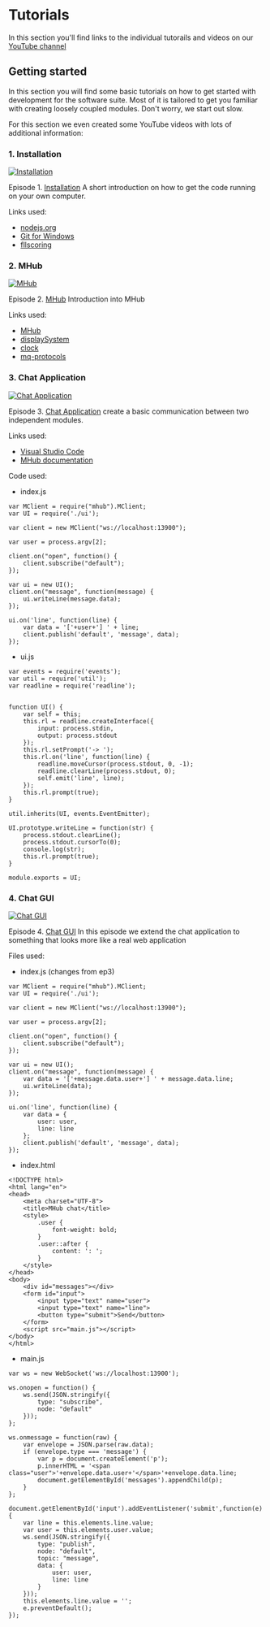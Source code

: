 # Tutorials



In this section you'll find links to the individual tutorails and videos on our [YouTube channel](https://www.youtube.com/c/flltools)

## Getting started

In this section you will find some basic tutorials on how to get started with development for the software suite.
Most of it is tailored to get you familiar with creating loosely coupled modules. Don't worry, we start out slow.

For this section we even created some YouTube videos with lots of additional information:

### 1. Installation

[![Installation](https://img.youtube.com/vi/VfzPSmkNXWI/0.jpg)](https://www.youtube.com/watch?v=VfzPSmkNXWI)

Episode 1. [Installation](https://www.youtube.com/watch?v=VfzPSmkNXWI)
A short introduction on how to get the code running on your own computer.

Links used:
* [nodejs.org](https://nodejs.org/)
* [Git for Windows](https://git-scm.com/download/win)
* [fllscoring](https://github.com/firstLegoLeague/fllscoring)


### 2. MHub

[![MHub](https://img.youtube.com/vi/TRSJUfSS_LM/0.jpg)](https://www.youtube.com/watch?v=TRSJUfSS_LM)

Episode 2. [MHub](https://www.youtube.com/watch?v=TRSJUfSS_LM)
Introduction into MHub

Links used:
* [MHub](https://npmjs.com/mhub)
* [displaySystem](https://github.com/firstLegoLeague/displaySystem)
* [clock](https://github.com/firstLegoLeague/clock)
* [mq-protocols](https://github.com/firstLegoLeague/mq-protocols)


### 3. Chat Application

[![Chat Application](https://img.youtube.com/vi/OVQxqZ4bQIM/0.jpg)](https://www.youtube.com/watch?v=OVQxqZ4bQIM)

Episode 3. [Chat Application](https://www.youtube.com/watch?v=OVQxqZ4bQIM)
create a basic communication between two independent modules.

Links used:
* [Visual Studio Code](https://code.visualstudio.com)
* [MHub documentation](https://github.com/poelstra/mhub)

Code used:
* index.js
```
var MClient = require("mhub").MClient;
var UI = require('./ui');

var client = new MClient("ws://localhost:13900");

var user = process.argv[2];

client.on("open", function() {
    client.subscribe("default");
});

var ui = new UI();
client.on("message", function(message) {
    ui.writeLine(message.data);
});

ui.on('line', function(line) {
    var data = '['+user+'] ' + line;
    client.publish('default', 'message', data);
});
```
* ui.js
```
var events = require('events');
var util = require('util');
var readline = require('readline');
 
 
function UI() {
    var self = this;
    this.rl = readline.createInterface({
        input: process.stdin,
        output: process.stdout
    });
    this.rl.setPrompt('-> ');
    this.rl.on('line', function(line) {
        readline.moveCursor(process.stdout, 0, -1);
        readline.clearLine(process.stdout, 0);
        self.emit('line', line);
    });
    this.rl.prompt(true);
}
 
util.inherits(UI, events.EventEmitter);
 
UI.prototype.writeLine = function(str) {
    process.stdout.clearLine();
    process.stdout.cursorTo(0);
    console.log(str);
    this.rl.prompt(true);
}
 
module.exports = UI;
```

### 4. Chat GUI

[![Chat GUI](https://img.youtube.com/vi/Yx1VF1vb6eA/0.jpg)](https://www.youtube.com/watch?v=Yx1VF1vb6eA)

Episode 4. [Chat GUI](https://www.youtube.com/watch?v=Yx1VF1vb6eA)
In this episode we extend the chat application to something that looks more like a real web application

Files used:
* index.js (changes from ep3)
```
var MClient = require("mhub").MClient;
var UI = require('./ui');

var client = new MClient("ws://localhost:13900");

var user = process.argv[2];

client.on("open", function() {
    client.subscribe("default");
});

var ui = new UI();
client.on("message", function(message) {
    var data = '['+message.data.user+'] ' + message.data.line;
    ui.writeLine(data);
});

ui.on('line', function(line) {
    var data = {
        user: user,
        line: line
    };
    client.publish('default', 'message', data);
});
```
* index.html
```
<!DOCTYPE html>
<html lang="en">
<head>
    <meta charset="UTF-8">
    <title>MHub chat</title>
    <style>
        .user {
            font-weight: bold;
        }
        .user::after {
            content: ': ';
        }
    </style>
</head>
<body>
    <div id="messages"></div>
    <form id="input">
        <input type="text" name="user">
        <input type="text" name="line">
        <button type="submit">Send</button>
    </form>
    <script src="main.js"></script>
</body>
</html>
```
* main.js
```
var ws = new WebSocket('ws://localhost:13900');

ws.onopen = function() {
    ws.send(JSON.stringify({
        type: "subscribe",
        node: "default"
    }));
};

ws.onmessage = function(raw) {
    var envelope = JSON.parse(raw.data);
    if (envelope.type === 'message') {
        var p = document.createElement('p');
        p.innerHTML = '<span class="user">'+envelope.data.user+'</span>'+envelope.data.line;
        document.getElementById('messages').appendChild(p);
    }
};

document.getElementById('input').addEventListener('submit',function(e) {
    var line = this.elements.line.value;
    var user = this.elements.user.value;
    ws.send(JSON.stringify({
        type: "publish",
        node: "default",
        topic: "message",
        data: {
            user: user,
            line: line
        }
    }));
    this.elements.line.value = '';
    e.preventDefault();
});
```

